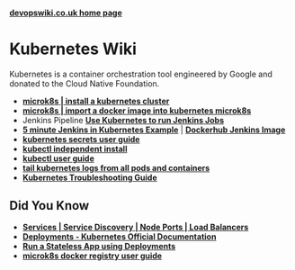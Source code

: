 
#### [devopswiki.co.uk home page](/)

# Kubernetes Wiki

Kubernetes is a container orchestration tool engineered by Google and donated to the Cloud Native Foundation.

- **[microk8s | install a kubernetes cluster](/kubernetes/microk8s-install)**
- **[microk8s | import a docker image into kubernetes microk8s](/kubernetes/microk8s-image-import)**
- Jenkins Pipeline **[Use Kubernetes to run Jenkins Jobs](/jenkins/kubernetes-slaves)**
- **[5 minute Jenkins in Kubernetes Example](https://github.com/devops4me/docker-jenkins-cluster)** | **[Dockerhub Jenkins Image](https://hub.docker.com/r/devops4me/jenkins)**
- **[kubernetes secrets user guide](/kubernetes/kubernetes-secrets)**
- **[kubectl independent install](/kubernetes/kubectl-install)**
- **[kubectl user guide](/kubernetes/kubectl)**
- **[tail kubernetes logs from all pods and containers](/kubernetes/kubectl-logs)**
- **[Kubernetes Troubleshooting Guide](/kubernetes/troubleshooting)**


## Did You Know

- **[Services | Service Discovery | Node Ports | Load Balancers](https://kubernetes.io/docs/concepts/services-networking/service/#discovering-services)**
- **[Deployments - Kubernetes Official Documentation](https://kubernetes.io/docs/concepts/workloads/controllers/deployment/)**
- **[Run a Stateless App using Deployments](https://kubernetes.io/docs/tasks/run-application/run-stateless-application-deployment/)**
- **[microk8s docker registry user guide](https://itnext.io/working-with-image-registries-and-containerd-in-kubernetes-63c311b86368)**
